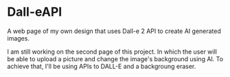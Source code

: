 # Dall-eAPI
A web page of my own design that uses Dall-e 2 API to create AI generated images.

I am still working on the second page of this project. In which the user will be able to upload a picture and change the image's background using AI.
To achieve that, I'll be using APIs to DALL-E and a backgroung eraser.
